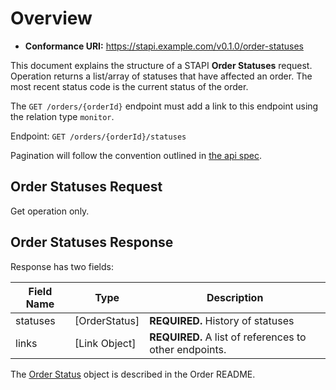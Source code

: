 # Overview

- **Conformance URI:** <https://stapi.example.com/v0.1.0/order-statuses>

This document explains the structure of a STAPI **Order Statuses** request.
Operation returns a list/array of statuses that have affected an order.  The
most recent status code is the current status of the order.

The `GET /orders/{orderId}` endpoint must add a link to this endpoint using the
relation type `monitor`.

Endpoint: `GET /orders/{orderId}/statuses`

Pagination will follow the convention outlined in [the api
spec](../../api-spec.md#pagination).

## Order Statuses Request

Get operation only.

## Order Statuses Response

Response has two fields:

| Field Name | Type | Description |
| ---------- | ---- | ----------- |
| statuses | \[OrderStatus\] | **REQUIRED.** History of statuses |
| links | \[Link Object\] | **REQUIRED.** A list of references to other endpoints. |

The [Order Status](../../order/README.md#order-status) object is described in
the Order README.
